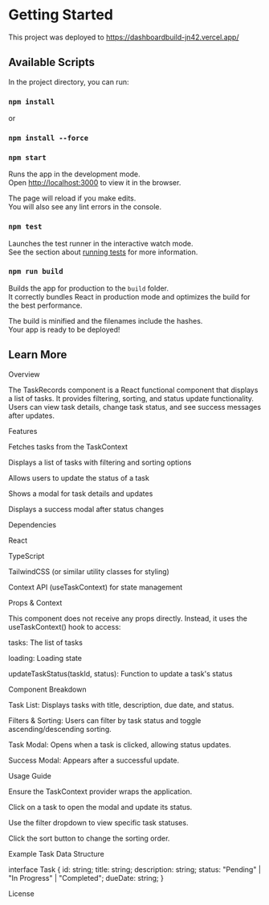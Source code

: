 # Getting Started

This project was deployed to https://dashboardbuild-jn42.vercel.app/

## Available Scripts

In the project directory, you can run:
### `npm install`
or
### `npm install --force`

### `npm start`

Runs the app in the development mode.\
Open [http://localhost:3000](http://localhost:3000) to view it in the browser.

The page will reload if you make edits.\
You will also see any lint errors in the console.

### `npm test`

Launches the test runner in the interactive watch mode.\
See the section about [running tests](https://facebook.github.io/create-react-app/docs/running-tests) for more information.

### `npm run build`

Builds the app for production to the `build` folder.\
It correctly bundles React in production mode and optimizes the build for the best performance.

The build is minified and the filenames include the hashes.\
Your app is ready to be deployed!
## Learn More
Overview

The TaskRecords component is a React functional component that displays a list of tasks. It provides filtering, sorting, and status update functionality. Users can view task details, change task status, and see success messages after updates.

Features

Fetches tasks from the TaskContext

Displays a list of tasks with filtering and sorting options

Allows users to update the status of a task

Shows a modal for task details and updates

Displays a success modal after status changes

Dependencies

React

TypeScript

TailwindCSS (or similar utility classes for styling)

Context API (useTaskContext) for state management

Props & Context

This component does not receive any props directly. Instead, it uses the useTaskContext() hook to access:

tasks: The list of tasks

loading: Loading state

updateTaskStatus(taskId, status): Function to update a task's status

Component Breakdown

Task List: Displays tasks with title, description, due date, and status.

Filters & Sorting: Users can filter by task status and toggle ascending/descending sorting.

Task Modal: Opens when a task is clicked, allowing status updates.

Success Modal: Appears after a successful update.

Usage Guide

Ensure the TaskContext provider wraps the application.

Click on a task to open the modal and update its status.

Use the filter dropdown to view specific task statuses.

Click the sort button to change the sorting order.

Example Task Data Structure

interface Task {
  id: string;
  title: string;
  description: string;
  status: "Pending" | "In Progress" | "Completed";
  dueDate: string;
}

License
